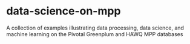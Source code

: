# data-science-on-mpp
A collection of examples illustrating data processing, data science, and machine learning on the Pivotal Greenplum and HAWQ MPP databases
